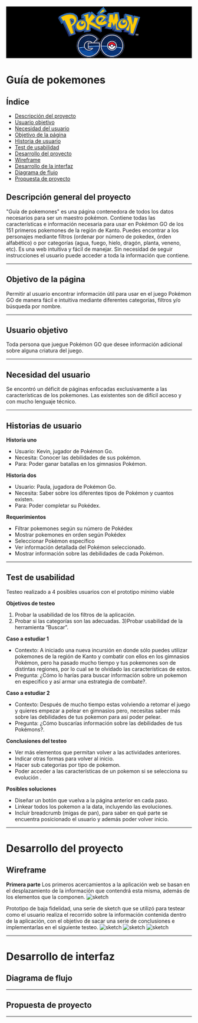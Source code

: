 ![Banner](banner.jpg)

# Guía de pokemones

## Índice

* [Descripción del proyecto](#descripción-general-del-proyecto)
* [Usuario objetivo](#usuario-objetivo)
* [Necesidad del usuario](#necesidad-del-usuario)
* [Objetivo de la página](#objetivo-de-la-página)
* [Historia de usuario](#historia-de-usuario)
* [Test de usabilidad](#test-de-usabilidad)
* [Desarrollo del proyecto](#desarrollo-del-proyecto)
* [Wireframe](#wireframe)
* [Desarrollo de la interfaz](desarrollo-de-la-interfaz)
* [Diagrama de flujo](#diagrama-de-flujo)
* [Propuesta de proyecto](#propuesta-de-proyecto)


## Descripción general del proyecto

"Guía de pokemones" es una página contenedora de todos los datos necesarios para ser un maestro pokémon. Contiene todas las características e información necesaria para usar en Pokémon GO de los 151 primeros pokemones de la región de Kanto. Puedes encontrar a los personajes mediante filtros (ordenar por número de pokedex, órden alfabético) o por categorías (agua, fuego, hielo, dragón, planta, veneno, etc). Es una web intuitiva y fácil de manejar. Sin necesidad de seguir instrucciones el usuario puede acceder a toda la información que contiene.
***
## Objetivo de la página
Permitir al usuario encontrar información útil para usar en el juego Pokémon GO de manera fácil e intuitiva mediante diferentes categorías, filtros y/o búsqueda por nombre.
***
## Usuario objetivo
Toda persona que juegue Pokémon GO que desee información adicional sobre alguna criatura del juego.
***
## Necesidad del usuario
Se encontró un déficit de páginas enfocadas exclusivamente a las características de los pokemones. Las existentes son de difícil acceso y con mucho lenguaje técnico.
***
## Historias de usuario
**Historia uno**
- Usuario: Kevin, jugador de Pokémon Go.
- Necesita: Conocer las debilidades de sus pokémon.
- Para: Poder ganar batallas en los gimnasios Pokémon.

**Historia dos**
- Usuario: Paula, jugadora de Pokémon Go.
- Necesita: Saber sobre los diferentes tipos de Pokémon y cuantos existen.
- Para: Poder completar su Pokédex.

**Requerimientos**
- Filtrar pokemones según su número de Pokédex
- Mostrar pokemones en orden según Pokédex
- Seleccionar Pokémon específico
- Ver información detallada del Pokémon seleccionado.
- Mostrar información sobre las debilidades de cada Pokémon.

***
## Test de usabilidad
Testeo realizado a 4 posibles usuarios con el prototipo mínimo viable

**Objetivos de testeo**
1) Probar la usabilidad de los filtros de la aplicación.
2) Probar si las categorías son las adecuadas.
3)Probar usabilidad de la herramienta “Buscar”.

**Caso a estudiar 1**
- Contexto: A iniciado una nueva incursión en donde sólo puedes utilizar pokemones de la región de Kanto y combatir con ellos en los gimnasios Pokémon, pero ha pasado mucho tiempo y tus pokemones son de distintas regiones, por lo cual se te olvidado las características de estos.
- Pregunta: ¿Cómo lo harías para buscar información sobre un pokemon en especifico y así armar una estrategia de combate?.

**Caso a estudiar 2**
- Contexto: Después de mucho tiempo estas volviendo a retomar el juego y quieres empezar a pelear en gimnasios pero, necesitas saber más sobre las debilidades de tus pokemon para asi poder pelear.
- Pregunta: ¿Cómo buscarías información sobre las debilidades de tus Pokémons?.

**Conclusiones del testeo**
- Ver más elementos que permitan volver a las actividades anteriores.
- Indicar otras formas para volver al inicio.
- Hacer sub categorías por tipo de pokemon.
- Poder acceder a las características de un pokemon si se selecciona su evolución .

**Posibles soluciones**
- Diseñar un botón que vuelva a la página anterior en cada paso.
- Linkear todos los pokemon a la data, incluyendo las evoluciones.
- Incluir breadcrumb (migas de pan), para saber en qué parte se encuentra posicionado el usuario y además poder volver inicio.

***
# Desarrollo del proyecto
## Wireframe
**Primera parte**
Los primeros acercamientos a la aplicación web se basan en el desplazamiento de la información que contendrá esta misma, además de los elementos que la componen.
![sketch](sketch.jpg)

Prototipo de baja fidelidad, una serie de sketch que se utilizó para testear como el usuario realiza el recorrido sobre la información contenida dentro de la aplicación, con el objetivo de sacar una serie de conclusiones e implementarlas en el siguiente testeo.
![sketch](primerapantalla.jpg)
![sketch](segundapantalla.jpg)
![sketch](tercerapantalla.jpg)

***
# Desarrollo de interfaz
## Diagrama de flujo
***
## Propuesta de proyecto
***

